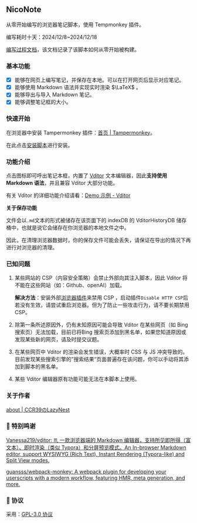## NicoNote

从零开始编写的浏览器笔记脚本，使用 Tempmonkey 插件。

编写耗时十天：2024/12/8~2024/12/18

[编写过程文档](process/从零开始编写一个浏览器笔记脚本.md)，该文档记录了该脚本如何从零开始被构建。

### 基本功能

- [x] 能够在网页上编写笔记，并保存在本地。可以在打开网页后显示对应笔记。
- [x] 能够使用 Markdown 语法并实现实时渲染 $\LaTeX$ 。
- [x] 能够导出与导入 Markdown 笔记。
- [x] 能够调整笔记框的大小。

### 快速开始

在浏览器中安装 Tampermonkey 插件：[首页 | Tampermonkey](https://www.tampermonkey.net/)。

在此点击[安装脚本](https://update.greasyfork.org/scripts/521195/浏览器笔记本-NicoNote.user.js)进行安装。

### 功能介绍

点击图标即可呼出笔记本框，内置了 [Vditor](https://github.com/Vanessa219/vditor) 文本编辑器，因此**支持使用 Markdown 语法**，并且兼容 Vditor 大部分功能。

有关 Vditor 的详细功能介绍请看：[Demo 示例 - Vditor](https://b3log.org/vditor/demo/index.html)

**关于保存功能**

文件会以`.md`文本的形式被储存在该页面下的 indexDB 的 VditorHistoryDB 储存桶中，也就是说它会储存在你浏览器的本地文件之中。

因此，在清理浏览器数据时，你的保存文件可能会丢失，请保证在导出的情况下再进行对浏览器的清理。

### 已知问题

1. 某些网站的 CSP（内容安全策略）会禁止外部向其注入脚本，因此 Vditor 将不能在这些网站（如：Github、openAI）加载。

   **解决方法**：安装外部[浏览器插件](https://github.com/lisonge/Disable-CSP)来禁用 CSP ，启动插件`Disable HTTP CSP`后若没有生效，请尝试重启浏览器。但为了防止一些攻击行为，请不要长期禁用 CSP。

2. 除第一条所述原因外，仍有未知原因可能会导致 Vditor 在某些网页（如 Bing 搜索页）无法加载，目前已将Bing 搜索页添加到黑名单，如果您知道原因或发现某些新的网页，请及时提交议题。

3. 在某些网页中 Vditor 的渲染会发生错误，大概率时 CSS 与 JS 冲突导致的。目前发现某些搜索引擎的”搜索结果“页面普遍存在该问题，你可以手动将其添加到脚本的黑名单。

4. 某些 Vditor 编辑器原有功能可能无法在本脚本上使用。

### 关于作者

[about | CCR39のLazyNest](https://ccr39.github.io/about/)

### 🙏 特别鸣谢

[Vanessa219/vditor: ♏ 一款浏览器端的 Markdown 编辑器，支持所见即所得（富文本）、即时渲染（类似 Typora）和分屏预览模式。An In-browser Markdown editor, support WYSIWYG (Rich Text), Instant Rendering (Typora-like) and Split View modes.](https://github.com/Vanessa219/vditor)

[guansss/webpack-monkey: A webpack plugin for developing your userscripts with a modern workflow, featuring HMR, meta generation, and more.](https://github.com/guansss/webpack-monkey)

### 📄 协议

采用：[GPL-3.0 协议](./LICENSE)

